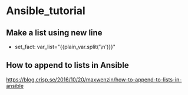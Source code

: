 # Ansible_tutorial
Make a list using new line
----------------------------
- set_fact: var_list="{{plain_var.split('\n')}}"

How to append to lists in Ansible
-----------------------------------
https://blog.crisp.se/2016/10/20/maxwenzin/how-to-append-to-lists-in-ansible
